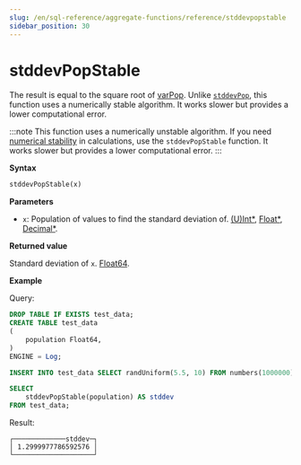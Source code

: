 ```yaml
---
slug: /en/sql-reference/aggregate-functions/reference/stddevpopstable
sidebar_position: 30
---
```


# stddevPopStable

The result is equal to the square root of [varPop](../../../sql-reference/aggregate-functions/reference/varpop.md). Unlike [`stddevPop`](../reference/stddevpop.md), this function uses a numerically stable algorithm. It works slower but provides a lower computational error.

:::note
This function uses a numerically unstable algorithm. If you need [numerical stability](https://en.wikipedia.org/wiki/Numerical_stability) in calculations, use the `stddevPopStable` function. It works slower but provides a lower computational error.
:::

**Syntax**

```sql
stddevPopStable(x)
```

**Parameters**

- `x`: Population of values to find the standard deviation of. [(U)Int*](../../data-types/int-uint.md), [Float*](../../data-types/float.md), [Decimal*](../../data-types/decimal.md).

**Returned value**

Standard deviation of `x`. [Float64](../../data-types/float.md).

**Example**

Query:

```sql
DROP TABLE IF EXISTS test_data;
CREATE TABLE test_data
(
    population Float64,
)
ENGINE = Log;

INSERT INTO test_data SELECT randUniform(5.5, 10) FROM numbers(1000000)

SELECT
    stddevPopStable(population) AS stddev
FROM test_data;
```

Result:

```response
┌─────────────stddev─┐
│ 1.2999977786592576 │
└────────────────────┘
```
